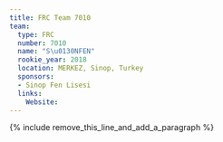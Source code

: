```yaml
---
title: FRC Team 7010
team:
  type: FRC
  number: 7010
  name: "S\u0130NFEN"
  rookie_year: 2018
  location: MERKEZ, Sinop, Turkey
  sponsors:
  - Sinop Fen Lisesi
  links:
    Website:
---
```


{% include remove_this_line_and_add_a_paragraph %}